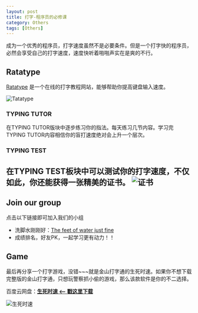 ```yaml
---
layout: post
title: 打字-程序员的必修课
category: Others
tags: [Others]
---
```


成为一个优秀的程序员，打字速度虽然不是必要条件。但是一个打字快的程序员，必然会享受自己的打字速度，速度快听着啪啪声实在是爽的不行。

## Ratatype

[Ratatype](http://www.ratatype.com/) 是一个在线的打字教程网站，能够帮助你提高键盘输入速度。

![Tatatype](http://pro.topblog.top/pic/20160908_type_1.png)

### TYPING TUTOR

在TYPING TUTOR版块中逐步练习你的指法。每天练习几节内容。学习完TYPING TUTOR内容相信你的盲打速度绝对会上升一个层次。

### TYPING TEST

在TYPING TEST板块中可以测试你的打字速度，不仅如此，你还能获得一张精美的证书。
![证书](http://pro.topblog.top/pic/20160908_type_2.png)
----

## Join our group 

点击以下链接即可加入我们的小组

* 洗脚水刚刚好：[The feet of water just fine](http://www.ratatype.com/groups/6832870)
* 成绩排名，好友PK，一起学习更有动力！！


## Game 

最后再分享一个打字游戏，没错~~~就是金山打字通的生死时速。如果你不想下载完整版的金山打字通，只想玩警察抓小偷的游戏，那么该款软件是你的不二选择。

百度云网盘：**[生死时速 <-- 戳这里下载](http://pan.baidu.com/s/1qYu6iw0)**

![生死时速](http://pro.topblog.top/pic/20160908_type_3.png)